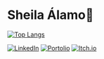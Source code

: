 <h1 align="start" >Sheila Álamo👋</h1>

<!-- Cabecera con animación -->
[![Top Langs](https://github-readme-stats.vercel.app/api/top-langs/?username=sheilaalamoalarcon&show_icons=true&theme=tokyonight)](https://github.com/sheilaalamoalarcon/github-readme-stats)

 <!-- Botones de Redes Sociales -->
     
[![LinkedIn](https://img.shields.io/badge/LinkedIn-0077B5?style=for-the-badge&logo=linkedin&logoColor=white)](https://www.linkedin.com/in/sheila-alamo/)
[![Portolio](https://img.shields.io/badge/Porfolio-100000?style=for-the-badge&logo=twitter&logoColor=white)](portfolio-sheilaalamoalarcons-projects.vercel.app)
[![Itch.io](https://img.shields.io/badge/Itch.io-ffffff?style=for-the-badge&logo=itch.io&logoColor=orange)](https://sheila-alamo.itch.io)
